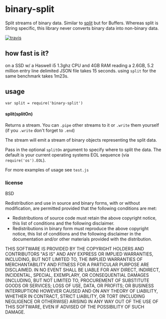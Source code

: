 # binary-split

Split streams of binary data. Similar to [split](http://npmjs.org/split) but for Buffers. Whereas split is String specific, this library never converts binary data into non-binary data.

[![travis][travis-image]][travis-url]

[travis-image]: https://img.shields.io/travis/maxogden/binary-split.svg?style=flat
[travis-url]: https://travis-ci.org/maxogden/binary-split

## how fast is it?

on a SSD w/ a Haswell i5 1.3ghz CPU and 4GB RAM reading a 2.6GB, 5.2 million entry line delimited JSON file takes 15 seconds. using `split` for the same benchmark takes 1m23s.

## usage

```
var split = require('binary-split')
```

#### split(splitOn)

Returns a stream. You can `.pipe` other streams to it or `.write` them yourself (if you `.write` don't forget to `.end`)

The stream will emit a stream of binary objects representing the split data.

Pass in the optional `splitOn` argument to specify where to split the data. The default is your current operating systems EOL sequence (via `require('os').EOL`).

For more examples of usage see `test.js`

### license

BSD

Redistribution and use in source and binary forms, with or without
modification, are permitted provided that the following conditions are met:

  * Redistributions of source code must retain the above copyright
    notice, this list of conditions and the following disclaimer.
  * Redistributions in binary form must reproduce the above copyright
    notice, this list of conditions and the following disclaimer in the
    documentation and/or other materials provided with the distribution.

THIS SOFTWARE IS PROVIDED BY THE COPYRIGHT HOLDERS AND CONTRIBUTORS "AS IS"
AND ANY EXPRESS OR IMPLIED WARRANTIES, INCLUDING, BUT NOT LIMITED TO, THE
IMPLIED WARRANTIES OF MERCHANTABILITY AND FITNESS FOR A PARTICULAR PURPOSE
ARE DISCLAIMED. IN NO EVENT SHALL <COPYRIGHT HOLDER> BE LIABLE FOR ANY
DIRECT, INDIRECT, INCIDENTAL, SPECIAL, EXEMPLARY, OR CONSEQUENTIAL DAMAGES
(INCLUDING, BUT NOT LIMITED TO, PROCUREMENT OF SUBSTITUTE GOODS OR SERVICES;
LOSS OF USE, DATA, OR PROFITS; OR BUSINESS INTERRUPTION) HOWEVER CAUSED AND
ON ANY THEORY OF LIABILITY, WHETHER IN CONTRACT, STRICT LIABILITY, OR TORT
(INCLUDING NEGLIGENCE OR OTHERWISE) ARISING IN ANY WAY OUT OF THE USE OF
THIS SOFTWARE, EVEN IF ADVISED OF THE POSSIBILITY OF SUCH DAMAGE.


